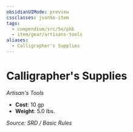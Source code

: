 ```yaml
---
obsidianUIMode: preview
cssclasses: json5e-item
tags:
  - compendium/src/5e/phb
  - item/gear/artisans-tools
aliases:
  - Calligrapher's Supplies
---
```

# Calligrapher's Supplies
*Artisan's Tools*  

- **Cost**: 10 gp
- **Weight**: 5.0 lbs.

*Source: SRD / Basic Rules*